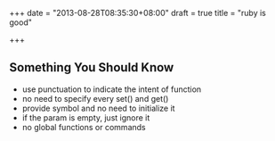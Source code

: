 +++
date = "2013-08-28T08:35:30+08:00"
draft = true
title = "ruby is good"

+++



## Something You Should Know

* use punctuation to indicate the intent of function
* no need to specify every set() and get()
* provide symbol and no need to initialize it
* if the param is empty, just ignore it
* no global functions or commands